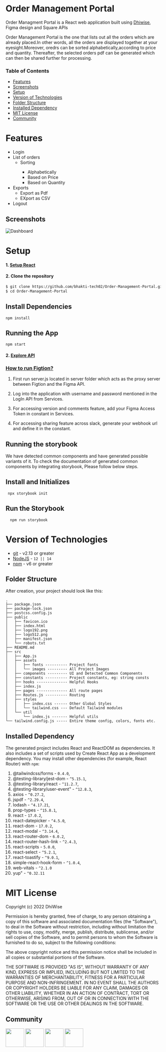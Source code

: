 # Order Management Portal 
Order Managment Portal is a React web application built using [Dhiwise](dhiwise.com), Figma design and Square APIs

Order Management Portal is the one that lists out all the orders which are already placed.In other words, all the orders are displayed together at your eyesight.Moreover, oredrs can be sorted alphabetically,according to price and quantity.
Thereafter, the selected orders pdf can be generated which can then be shared further for processing.

### Table of Contents
- [Features](#features)
- [Screenshots](#screenshots)
- [Setup](#setup)
- [Version of Technologies](#version-of-technologies)
- [Folder Structure](#folder-structure)
- [Installed Dependency](#installed-dependency)
- [MIT License](#mit-license)
- [Community](#community)


# Features
<ul>
<li>Login</li>
<li>
List of orders
<ul>
<li>Sorting</li>
<ul>
<li>Alphabetically </li>
<li>Based on Price </li>
<li>Based on Quantity </li>
</ul>
</ul>
</li>
<li>Exports
<ul>
<li>Export as Pdf</li>
<li>EXport as CSV</li>
</ul>
</li>
<li>Logout</li>
</ul>

## Screenshots
![Dashboard](https://github.com/bhakti-tech02/figtion/blob/main/src/assets/images/Screenshot.png) 

# Setup

#### 1. [Setup React](https://reactjs.org/docs/getting-started.html)


#### 2. Clone the repository
```sh
$ git clone https://github.com/bhakti-tech02/Order-Management-Portal.git
$ cd Order-Management-Portal
```
## Install Dependencies

    npm install
## Running the App

    npm start

#### 2. [Explore API](https://developer.squareup.com/docs/orders-api/manage-orders/retrieve-orders)

<h3><u>How to run Figtion?</u></h3>

  1. First run server.js located in server folder which acts as the proxy server between Figtion and the Figma API.

  2. Log into the application with username and password mentioned in the LogIn API from Services.

  3. For accessing version and comments feature, add your Figma Access Token in constant in Services.

  4. For accessing sharing feature across slack, generate your webhook url and define it in the constant.

## Running the storybook

We have detected common components and have generated possible variants of it. To check the documentation of generated common components by integrating storybook, Please follow below steps.

## Install and Initializes

     npx storybook init

## Run the Storybook

      npm run storybook
 
# Version of Technologies

- [git](https://git-scm.com/) - v2.13 or greater
- [NodeJS](https://nodejs.org/en/) - `12 || 14 `
- [npm](https://www.npmjs.com/) - v6 or greater

## Folder Structure

After creation, your project should look like this:

```
.
├── package.json
├── package-lock.json
├── postcss.config.js
├── public
│   ├── favicon.ico
│   ├── index.html
│   ├── logo192.png
│   ├── logo512.png
│   ├── manifest.json
│   └── robots.txt
├── README.md
├── src
│   ├── App.js
│   ├── assets
│   │   ├── fonts ---------- Project fonts
│   │   └── images --------- All Project Images
│   ├── components --------- UI and Detected Common Components
│   ├── constants ---------- Project constants, eg: string consts
│   ├── hooks -------------- Helpful Hooks
│   ├── index.js
│   ├── pages -------------- All route pages
│   ├── Routes.js ---------- Routing
│   ├── styles
│   │   ├── index.css ------ Other Global Styles
│   │   └── tailwind.css --- Default Tailwind modules
│   └── util
│       └── index.js ------- Helpful utils
└── tailwind.config.js ----- Entire theme config, colors, fonts etc.
```
## Installed Dependency

The generated project includes React and ReactDOM as dependencies. It also includes a set of scripts used by Create React App as a development dependency. You may install other dependencies (for example, React Router) with `npm`:


   1. @tailwindcss/forms - `0.4.0`,
   2. @testing-library/jest-dom - `^5.15.1`,
   3. @testing-library/react - `^11.2.7`,
   4. @testing-library/user-event" - `^12.8.3`,
   5. axios - `^0.27.2`,
   6. jspdf - `^2.29.4`,
   7. lodash - `^4.17.21`,
   8. prop-types - `^15.8.1`,
   9. react - `17.0.2`,
   10. react-datepicker - `^4.5.0`,
   11. react-dom - `17.0.2`,
   12. react-modal - `^3.14.4`,
   13. react-router-dom - `6.0.2`,
   14. react-router-hash-link - `^2.4.3`,
   15. react-scripts - `5.0.0`,
   16. react-select - `^5.2.1`,
   17. react-toastify - `^9.0.1`,
   18. simple-react-hook-form - `^1.0.4`,
   19. web-vitals - `^2.1.0`
   20. yup" - `^0.32.11`


# MIT License

Copyright (c) 2022 DhiWise

Permission is hereby granted, free of charge, to any person obtaining a copy
of this software and associated documentation files (the "Software"), to deal
in the Software without restriction, including without limitation the rights
to use, copy, modify, merge, publish, distribute, sublicense, and/or sell
copies of the Software, and to permit persons to whom the Software is
furnished to do so, subject to the following conditions:

The above copyright notice and this permission notice shall be included in all
copies or substantial portions of the Software.

THE SOFTWARE IS PROVIDED "AS IS", WITHOUT WARRANTY OF ANY KIND, EXPRESS OR
IMPLIED, INCLUDING BUT NOT LIMITED TO THE WARRANTIES OF MERCHANTABILITY,
FITNESS FOR A PARTICULAR PURPOSE AND NON-INFRINGEMENT. IN NO EVENT SHALL THE
AUTHORS OR COPYRIGHT HOLDERS BE LIABLE FOR ANY CLAIM, DAMAGES OR OTHER
LIABILITY, WHETHER IN AN ACTION OF CONTRACT, TORT OR OTHERWISE, ARISING FROM,
OUT OF OR IN CONNECTION WITH THE SOFTWARE OR THE USE OR OTHER DEALINGS IN THE
SOFTWARE.
## Community

<a href="https://twitter.com/dhiwise"><img src="https://user-images.githubusercontent.com/35039342/55471524-8e24cb00-5627-11e9-9389-58f3d4419153.png" width="60"></a>
<a href="https://www.linkedin.com/company/dhiwise"><img src="https://user-images.githubusercontent.com/35039342/55471530-94b34280-5627-11e9-8c0e-6fe86a8406d6.png" width="60"></a>
<a href="https://discord.com/invite/rFMnCG5MZ7"><img src="https://user-images.githubusercontent.com/47489894/183043664-b01aac56-0372-458a-bde9-3f2a6bded21b.png" width="60"></a>
<a href="https://www.youtube.com/c/DhiWise"><img src="https://www.gstatic.com/youtube/img/promos/growth/e627e007b3838086012608ef9370c211889f46b95b2335af722b53a2e49a0cd6_122x56.webp" width="60"></a>


